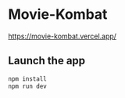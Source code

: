 # Movie-Kombat
https://movie-kombat.vercel.app/

## Launch the app

```sh
npm install
npm run dev
```